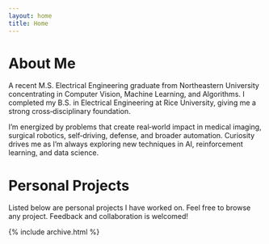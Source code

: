 ```yaml
---
layout: home
title: Home
---
```


# About Me

A recent M.S. Electrical Engineering graduate from Northeastern University concentrating in Computer Vision, Machine Learning, and Algorithms. I completed my B.S. in Electrical Engineering at Rice University, giving me a strong cross‑disciplinary foundation.

I’m energized by problems that create real‑world impact in medical imaging, surgical robotics, self‑driving, defense, and broader automation. Curiosity drives me as I’m always exploring new techniques in AI, reinforcement learning, and data science.

# Personal Projects

Listed below are personal projects I have worked on. Feel free to browse any project. Feedback and collaboration is welcomed!

{% include archive.html %}

